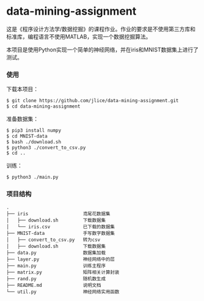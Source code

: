 # data-mining-assignment

这是《程序设计方法学/数据挖掘》的课程作业。作业的要求是不使用第三方库和标准库，编程语言不使用MATLAB，实现一个数据挖掘算法。

本项目是使用Python实现一个简单的神经网络，并在iris和MNIST数据集上进行了测试。

### 使用

下载本项目：

``` Bash
$ git clone https://github.com/jlice/data-mining-assignment.git
$ cd data-mining-assignment
```

准备数据集：

``` Bash
$ pip3 install numpy
$ cd MNIST-data
$ bash ./download.sh
$ python3 ./convert_to_csv.py
$ cd ..
```

训练：

``` Bash
$ python3 ./main.py
```

### 项目结构

```
.
├── iris                    鸢尾花数据集
│   ├── download.sh         下载数据集
│   └── iris.csv            已下载的数据集
├── MNIST-data              手写数字数据集
│   ├── convert_to_csv.py   转为csv
│   ├── download.sh         下载数据集
├── data.py                 数据集加载
├── layer.py                神经网络中的层
├── main.py                 训练主程序
├── matrix.py               矩阵相关计算封装
├── rand.py                 随机数生成
├── README.md               说明文档
└── util.py                 神经网络实用函数
```
